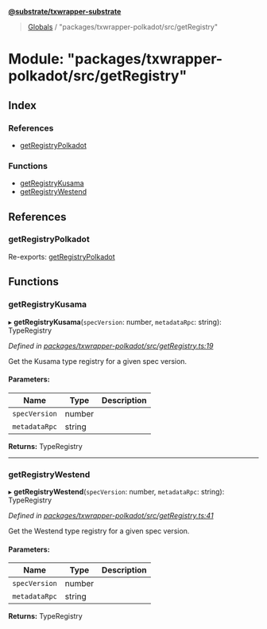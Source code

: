 **[@substrate/txwrapper-substrate](../README.md)**

> [Globals](../globals.md) / "packages/txwrapper-polkadot/src/getRegistry"

# Module: "packages/txwrapper-polkadot/src/getRegistry"

## Index

### References

* [getRegistryPolkadot](_packages_txwrapper_polkadot_src_getregistry_.md#getregistrypolkadot)

### Functions

* [getRegistryKusama](_packages_txwrapper_polkadot_src_getregistry_.md#getregistrykusama)
* [getRegistryWestend](_packages_txwrapper_polkadot_src_getregistry_.md#getregistrywestend)

## References

### getRegistryPolkadot

Re-exports: [getRegistryPolkadot](_packages_txwrapper_core_src_polkadot_.md#getregistrypolkadot)

## Functions

### getRegistryKusama

▸ **getRegistryKusama**(`specVersion`: number, `metadataRpc`: string): TypeRegistry

*Defined in [packages/txwrapper-polkadot/src/getRegistry.ts:19](https://github.com/paritytech/txwrapper-core/blob/79cbc99/packages/txwrapper-polkadot/src/getRegistry.ts#L19)*

Get the Kusama type registry for a given spec version.

#### Parameters:

Name | Type | Description |
------ | ------ | ------ |
`specVersion` | number |  |
`metadataRpc` | string |   |

**Returns:** TypeRegistry

___

### getRegistryWestend

▸ **getRegistryWestend**(`specVersion`: number, `metadataRpc`: string): TypeRegistry

*Defined in [packages/txwrapper-polkadot/src/getRegistry.ts:41](https://github.com/paritytech/txwrapper-core/blob/79cbc99/packages/txwrapper-polkadot/src/getRegistry.ts#L41)*

Get the Westend type registry for a given spec version.

#### Parameters:

Name | Type | Description |
------ | ------ | ------ |
`specVersion` | number |  |
`metadataRpc` | string |   |

**Returns:** TypeRegistry
